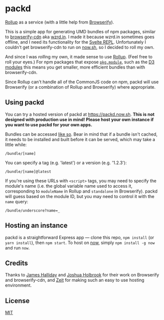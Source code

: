 # packd

[Rollup](https://rollupjs.org) as a service (with a little help from [Browserify](http://browserify.org/)).

This is a simple app for generating UMD bundles of npm packages, similar to [browserify-cdn](https://github.com/jfhbrook/wzrd.in) aka [wzrd.in](https://wzrd.in/). I made it because wzrd.in sometimes goes offline, and I need its functionality for the [Svelte REPL](https://svelte.technology/repl). Unfortunately I couldn't get browserify-cdn to run on [now.sh](https://zeit.co/now), so I decided to roll my own.

And since I was *roll*ing my own, it made sense to use [Rollup](https://rollupjs.org). (Feel free to roll your eyes.) For npm packages that expose [`pkg.module`](https://github.com/rollup/rollup/wiki/pkg.module), such as the [D3 modules](https://github.com/d3) this means you get smaller, more efficient bundles than with browserify-cdn.

Since Rollup can't handle all of the CommonJS code on npm, packd will use Browserify (or a combination of Rollup and Browserify) where appropriate.


## Using packd

You can try a hosted version of packd at https://packd.now.sh. **This is not designed with production use in mind! Please host your own instance if you want to use packd for your own apps.**

Bundles can be accessed [like so](https://packd.now.sh/bundle/left-pad). Bear in mind that if a bundle isn't cached, it needs to be installed and built before it can be served, which may take a little while:

```
/bundle/[name]
```

You can specify a tag (e.g. 'latest') or a version (e.g. '1.2.3'):

```
/bundle/[name]@latest
```

If you're using these URLs with `<script>` tags, you may need to specify the module's name (i.e. the global variable name used to access it, corresponding to `moduleName` in Rollup and `standalone` in Browserify). packd will guess based on the module ID, but you may need to control it with the `name` query:

```
/bundle/underscore?name=_
```


## Hosting an instance

packd is a straightforward Express app — clone this repo, `npm install` (or `yarn install`), then `npm start`. To host on [now](https://zeit.co/now), simply `npm install -g now` and run `now`.



## Credits

Thanks to [James Halliday](https://github.com/substack) and [Joshua Holbrook](https://github.com/jfhbrook) for their work on Browserify and browserify-cdn, and [Zeit](https://zeit.co) for making such an easy to use hosting environment.



## License

[MIT](LICENSE)
